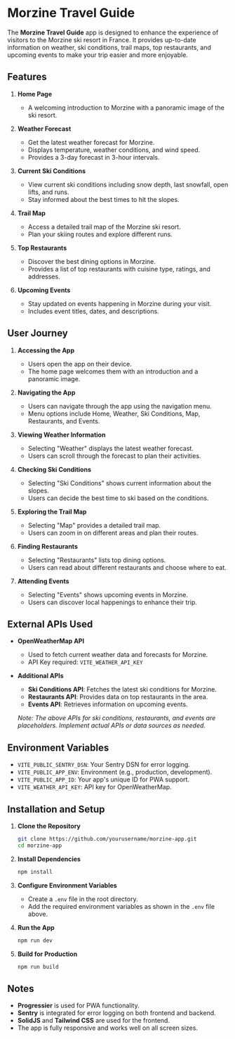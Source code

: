 # Morzine Travel Guide

The **Morzine Travel Guide** app is designed to enhance the experience of visitors to the Morzine ski resort in France. It provides up-to-date information on weather, ski conditions, trail maps, top restaurants, and upcoming events to make your trip easier and more enjoyable.

## Features

1. **Home Page**

   - A welcoming introduction to Morzine with a panoramic image of the ski resort.

2. **Weather Forecast**

   - Get the latest weather forecast for Morzine.
   - Displays temperature, weather conditions, and wind speed.
   - Provides a 3-day forecast in 3-hour intervals.

3. **Current Ski Conditions**

   - View current ski conditions including snow depth, last snowfall, open lifts, and runs.
   - Stay informed about the best times to hit the slopes.

4. **Trail Map**

   - Access a detailed trail map of the Morzine ski resort.
   - Plan your skiing routes and explore different runs.

5. **Top Restaurants**

   - Discover the best dining options in Morzine.
   - Provides a list of top restaurants with cuisine type, ratings, and addresses.

6. **Upcoming Events**

   - Stay updated on events happening in Morzine during your visit.
   - Includes event titles, dates, and descriptions.

## User Journey

1. **Accessing the App**

   - Users open the app on their device.
   - The home page welcomes them with an introduction and a panoramic image.

2. **Navigating the App**

   - Users can navigate through the app using the navigation menu.
   - Menu options include Home, Weather, Ski Conditions, Map, Restaurants, and Events.

3. **Viewing Weather Information**

   - Selecting "Weather" displays the latest weather forecast.
   - Users can scroll through the forecast to plan their activities.

4. **Checking Ski Conditions**

   - Selecting "Ski Conditions" shows current information about the slopes.
   - Users can decide the best time to ski based on the conditions.

5. **Exploring the Trail Map**

   - Selecting "Map" provides a detailed trail map.
   - Users can zoom in on different areas and plan their routes.

6. **Finding Restaurants**

   - Selecting "Restaurants" lists top dining options.
   - Users can read about different restaurants and choose where to eat.

7. **Attending Events**

   - Selecting "Events" shows upcoming events in Morzine.
   - Users can discover local happenings to enhance their trip.

## External APIs Used

- **OpenWeatherMap API**

  - Used to fetch current weather data and forecasts for Morzine.
  - API Key required: `VITE_WEATHER_API_KEY`

- **Additional APIs**

  - **Ski Conditions API**: Fetches the latest ski conditions for Morzine.
  - **Restaurants API**: Provides data on top restaurants in the area.
  - **Events API**: Retrieves information on upcoming events.

  *Note: The above APIs for ski conditions, restaurants, and events are placeholders. Implement actual APIs or data sources as needed.*

## Environment Variables

- `VITE_PUBLIC_SENTRY_DSN`: Your Sentry DSN for error logging.
- `VITE_PUBLIC_APP_ENV`: Environment (e.g., production, development).
- `VITE_PUBLIC_APP_ID`: Your app's unique ID for PWA support.
- `VITE_WEATHER_API_KEY`: API key for OpenWeatherMap.

## Installation and Setup

1. **Clone the Repository**

   ```bash
   git clone https://github.com/yourusername/morzine-app.git
   cd morzine-app
   ```

2. **Install Dependencies**

   ```bash
   npm install
   ```

3. **Configure Environment Variables**

   - Create a `.env` file in the root directory.
   - Add the required environment variables as shown in the `.env` file above.

4. **Run the App**

   ```bash
   npm run dev
   ```

5. **Build for Production**

   ```bash
   npm run build
   ```

## Notes

- **Progressier** is used for PWA functionality.
- **Sentry** is integrated for error logging on both frontend and backend.
- **SolidJS** and **Tailwind CSS** are used for the frontend.
- The app is fully responsive and works well on all screen sizes.